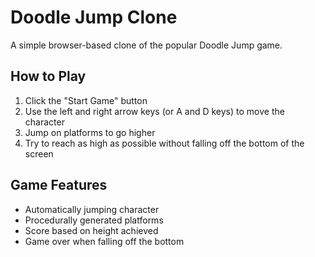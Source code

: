 # Doodle Jump Clone

A simple browser-based clone of the popular Doodle Jump game.

## How to Play

1. Click the "Start Game" button
2. Use the left and right arrow keys (or A and D keys) to move the character
3. Jump on platforms to go higher
4. Try to reach as high as possible without falling off the bottom of the screen

## Game Features

- Automatically jumping character
- Procedurally generated platforms
- Score based on height achieved
- Game over when falling off the bottom
